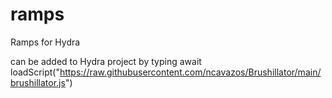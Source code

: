 # ramps
Ramps for Hydra

can be added to Hydra project by typing
await loadScript("https://raw.githubusercontent.com/ncavazos/Brushillator/main/brushillator.js")
